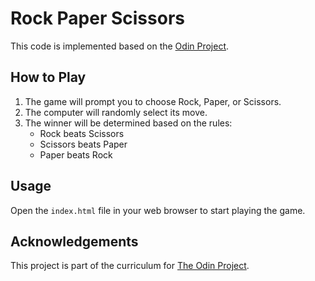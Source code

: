 # Rock Paper Scissors

This code is implemented based on the [Odin Project](https://www.theodinproject.com/lessons/foundations-rock-paper-scissors).

## How to Play

1. The game will prompt you to choose Rock, Paper, or Scissors.
2. The computer will randomly select its move.
3. The winner will be determined based on the rules:
    - Rock beats Scissors
    - Scissors beats Paper
    - Paper beats Rock

## Usage

Open the `index.html` file in your web browser to start playing the game.


## Acknowledgements

This project is part of the curriculum for [The Odin Project](https://www.theodinproject.com/).